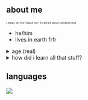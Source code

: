 ## about me
<sub><sub><sub><sub>i mean, ofc it is "about *me*", it cant be about someone else</sub></sub></sub></sub>


+ he/him
+ lives in earth frfr
<details>
  <summary>age (real)</summary>
  $$\lim\limits_{b\to\infty}\int_1^{e^{\sqrt[\log(b)]b}}\frac1x\,dx+\frac{e^{i\tau}}{(\csc^2x-\cot^2x)1\uparrow^{(69)}1}\csc x\sqrt{1-\cos^2x}+\int_0^b t^2e^{-t}\,dt+b\ln\Big[1+\frac{2}{b}\Big]+\oint_C\nabla f\,\text d\vec r$$
  <sub><sub><sub><sub><a href=https://images-wixmp-ed30a86b8c4ca887773594c2.wixmp.com/f/1af7b9bc-ab26-47dc-a812-59ce1f74e6f7/df4bcfd-33bcf25a-fe68-4b0e-b8c0-1ddca009f18f.png?token=eyJ0eXAiOiJKV1QiLCJhbGciOiJIUzI1NiJ9.eyJzdWIiOiJ1cm46YXBwOjdlMGQxODg5ODIyNjQzNzNhNWYwZDQxNWVhMGQyNmUwIiwiaXNzIjoidXJuOmFwcDo3ZTBkMTg4OTgyMjY0MzczYTVmMGQ0MTVlYTBkMjZlMCIsIm9iaiI6W1t7InBhdGgiOiJcL2ZcLzFhZjdiOWJjLWFiMjYtNDdkYy1hODEyLTU5Y2UxZjc0ZTZmN1wvZGY0YmNmZC0zM2JjZjI1YS1mZTY4LTRiMGUtYjhjMC0xZGRjYTAwOWYxOGYucG5nIn1dXSwiYXVkIjpbInVybjpzZXJ2aWNlOmZpbGUuZG93bmxvYWQiXX0.R35RaguMbjiu1VCyazZrjOgWaKeM_zeIAgzeLiCF3IM>cant solve?</a></sub></sub></sub></sub>
</details>

<details>
  <summary>how did i learn all that stuff?</summary>
  pls dont ask me, i have no fucking idea
</details>

## languages
![](https://github-readme-stats.vercel.app/api/top-langs/?username=thatOneArchUser&hide_border=true&title_color=1793d1&langs_count=5&theme=dark)
